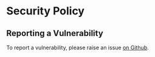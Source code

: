 # Security Policy

## Reporting a Vulnerability

To report a vulnerability, please raise an issue [on Github](https://github.com/hakavlad/catpig/issues/new).
